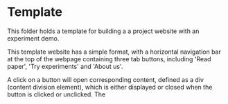 # Template

This folder holds a template for building a a project website with an experiment demo.

This template website has a simple format, with a horizontal navigation bar at the top of the webpage containing three tab buttons, including 'Read paper', 'Try experiments' and 'About us'.

A click on a button will open corresponding content, defined as a div (content division element), which is either displayed or closed when the button is clicked or unclicked. The <script> section in index.html defines the behavious of the webpage when the tab buttons are clicked. It changes the colors of the buttons and opens (or closes) corresponding content.
  
In this template, users can try the experiments by click on "Try experiments". The javascripts of the experiment are saved in the folder named 'js'. 

The folder 'css' contains css files for the website. custom.css is the style sheet controlling the overall appearence of the webpage. experimentDemo.css is the style sheet controling some elements in the experiments.

